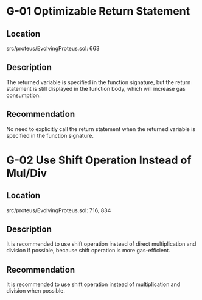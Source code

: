 # G-01 Optimizable Return Statement
## Location
src/proteus/EvolvingProteus.sol: 663
## Description
The returned variable is specified in the function signature, but the return statement is still displayed in the function body, which will increase gas consumption.
## Recommendation
No need to explicitly call the return statement when the returned variable is specified in the function signature.
# G-02 Use Shift Operation Instead of Mul/Div
## Location
src/proteus/EvolvingProteus.sol: 716, 834
## Description
It is recommended to use shift operation instead of direct multiplication and division if possible, because shift operation is more gas-efficient.
## Recommendation
It is recommended to use shift operation instead of multiplication and division when possible.